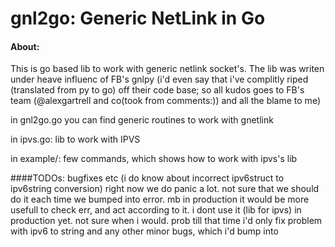 # gnl2go: Generic NetLink in Go

#### About:
This is go based lib to work with generic netlink socket's.
The lib was writen under heave influenc of FB's gnlpy
(i'd even say that i've complitly riped (translated from py to go) off their code base;
so all kudos goes to FB's team (@alexgartrell and co(took from comments:)) and all the blame to me)


in gnl2go.go you can find generic routines to work with gnetlink


in ipvs.go: lib to work with IPVS


in example/: few commands, which shows how to work with ipvs's lib

####TODOs:
bugfixes etc (i do know about incorrect ipv6struct to ipv6string conversion)
right now we do panic a lot. not sure that we should do it each time we bumped into error.
mb in production it would be more usefull to check err, and act according to it.
i dont use it (lib for ipvs) in production yet. not sure when i would. prob till that time i'd only fix
problem with ipv6 to string and any other minor bugs, which i'd bump into

